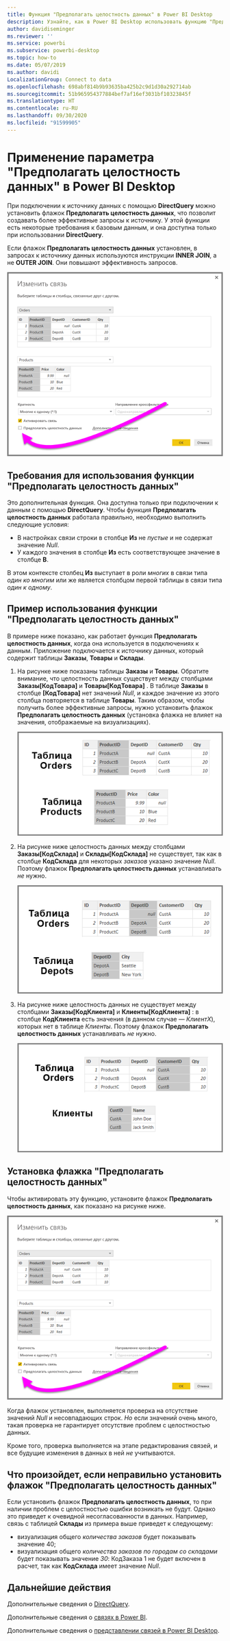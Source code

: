 ```yaml
---
title: Функция "Предполагать целостность данных" в Power BI Desktop
description: Узнайте, как в Power BI Desktop использовать функцию "Предполагать целостность данных" с помощью DirectQuery.
author: davidiseminger
ms.reviewer: ''
ms.service: powerbi
ms.subservice: powerbi-desktop
ms.topic: how-to
ms.date: 05/07/2019
ms.author: davidi
LocalizationGroup: Connect to data
ms.openlocfilehash: 698abf814b9b93635ba425b2c9d1d30a292714ab
ms.sourcegitcommit: 51b965954377884bef7af16ef3031bf10323845f
ms.translationtype: HT
ms.contentlocale: ru-RU
ms.lasthandoff: 09/30/2020
ms.locfileid: "91599905"
---
```

# <a name="apply-the-assume-referential-integrity-setting-in-power-bi-desktop"></a>Применение параметра "Предполагать целостность данных" в Power BI Desktop
При подключении к источнику данных с помощью **DirectQuery** можно установить флажок **Предполагать целостность данных**, что позволит создавать более эффективные запросы к источнику. У этой функции есть некоторые требования к базовым данным, и она доступна только при использовании **DirectQuery**.

Если флажок **Предполагать целостность данных** установлен, в запросах к источнику данных используются инструкции **INNER JOIN**, а не **OUTER JOIN**. Они повышают эффективность запросов.

![Снимок экрана: выбор флажка "Предполагать целостность данных" в диалоговом окне "Изменение связи"](media/desktop-assume-referential-integrity/assume-referential-integrity_1.png)

## <a name="requirements-for-using-assume-referential-integrity"></a>Требования для использования функции "Предполагать целостность данных"
Это дополнительная функция. Она доступна только при подключении к данным с помощью **DirectQuery**. Чтобы функция **Предполагать целостность данных** работала правильно, необходимо выполнить следующие условия:

* В настройках связи строки в столбце **Из** не *пустые* и не содержат значение *Null*.
* У каждого значения в столбце **Из** есть соответствующее значение в столбце **В**.

В этом контексте столбец **Из** выступает в роли *многих* в связи типа *один ко многим* или же является столбцом первой таблицы в связи типа *один к одному*.

## <a name="example-of-using-assume-referential-integrity"></a>Пример использования функции "Предполагать целостность данных"
В примере ниже показано, как работает функция **Предполагать целостность данных**, когда она используется в подключениях к данным. Приложение подключается к источнику данных, который содержит таблицы **Заказы**, **Товары** и **Склады**.

1. На рисунке ниже показаны таблицы **Заказы** и **Товары**. Обратите внимание, что целостность данных существует между столбцами **Заказы[КодТовара]** и **Товары[КодТовара]** . В таблице **Заказы** в столбце **[КодТовара]** нет значений *Null*, и каждое значение из этого столбца повторяется в таблице **Товары**. Таким образом, чтобы получить более эффективные запросы, нужно установить флажок **Предполагать целостность данных** (установка флажка не влияет на значения, отображаемые на визуализациях).
   
   ![Снимок экрана: таблицы "Заказы" и "Товары"](media/desktop-assume-referential-integrity/assume-referential-integrity_2.png)
2. На рисунке ниже целостность данных между столбцами **Заказы[КодСклада]** и **Склады[КодСклада]** не существует, так как в столбце **КодСклада** для некоторых *заказов* указано значение *Null*. Поэтому флажок **Предполагать целостность данных** устанавливать *не* нужно.
   
   ![Снимок экрана: таблицы "Заказы" и "Склады".](media/desktop-assume-referential-integrity/assume-referential-integrity_3.png)
3. На рисунке ниже целостность данных не существует между столбцами **Заказы[КодКлиента]** и **Клиенты[КодКлиента]** : в столбце **КодКлиента** есть значения (в данном случае — *КлиентX*), которых нет в таблице *Клиенты*. Поэтому флажок **Предполагать целостность данных** устанавливать *не* нужно.
   
   ![Снимок экрана: таблицы "Заказы" и "Клиенты"](media/desktop-assume-referential-integrity/assume-referential-integrity_4.png)

## <a name="setting-assume-referential-integrity"></a>Установка флажка "Предполагать целостность данных"
Чтобы активировать эту функцию, установите флажок **Предполагать целостность данных**, как показано на рисунке ниже.

![Снимок экрана: диалоговое окно "Изменение связи", в котором можно выбрать параметр "Предполагать целостность данных"](media/desktop-assume-referential-integrity/assume-referential-integrity_1.png)

Когда флажок установлен, выполняется проверка на отсутствие значений *Null* и несовпадающих строк. *Но* если значений очень много, такая проверка не гарантирует отсутствие проблем с целостностью данных.

Кроме того, проверка выполняется на этапе редактирования связей, и все будущие изменения в данных в ней *не* учитываются.

## <a name="what-happens-if-you-incorrectly-set-assume-referential-integrity"></a>Что произойдет, если неправильно установить флажок "Предполагать целостность данных"
Если установить флажок **Предполагать целостность данных**, то при наличии проблем с целостностью ошибки возникать не будут. Однако это приведет к очевидной несогласованности в данных. Например, связь с таблицей **Склады** из примера выше приведет к следующему:

* визуализация общего *количества заказов* будет показывать значение 40;
* визуализация общего *количества заказов по городам со складами* будет показывать значение *30*: КодЗаказа 1 не будет включен в расчет, так как **КодСклада** имеет значение *Null*.

## <a name="next-steps"></a>Дальнейшие действия
Дополнительные сведения о [DirectQuery](desktop-use-directquery.md).

Дополнительные сведения о [связях в Power BI](../transform-model/desktop-create-and-manage-relationships.md).

Дополнительные сведения о [представлении связей в Power BI Desktop](../transform-model/desktop-relationship-view.md).
